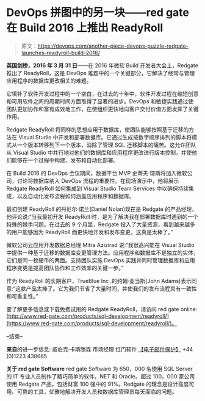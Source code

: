 # DevOps 拼图中的另一块——red gate 在 Build 2016 上推出 ReadyRoll

> 原文：<https://devops.com/another-piece-devops-puzzle-redgate-launches-readyroll-build-2016/>

**英国剑桥，2016 年 3 月 31 日**——在 2016 年微软 Build 开发者大会上，Redgate 推出了 ReadyRoll，这是 DevOps 难题中的一个关键部分，它解决了经常与管理应用程序的数据库更改相关的难题。

它填补了软件开发过程中的一个空白，在过去的十年中，软件开发过程在缩短创意和可用软件之间的周期时间方面取得了显著的进步。DevOps 和敏捷实践通过使团队更加协作和富有成效地工作，在使组织更快地向客户交付价值方面发挥了关键作用。

Redgate ReadyRoll 将同样的思想应用于数据库，使团队能够按照基于迁移的方法在 Visual Studio 中开发和部署数据库。它通过生成按数字顺序排列的脚本将模式从一个版本转移到下一个版本，消除了管理 SQL 迁移脚本的痛苦。这允许团队从 Visual Studio 中并行地对他们的数据库和应用程序更改进行版本控制，并使他们能够在一个过程中构建、发布和自动化部署。

在 Build 2016 的 DevOps 会议期间，数据平台 MVP 史蒂夫·琼斯将加入微软公司，讨论将数据库纳入 DevOps 流程的重要性。在现场演示中，他将展示 Redgate ReadyRoll 如何集成到 Visual Studio Team Services 中以确保持续集成，以及自动化发布流程如何涵盖应用程序和数据库。

最初创建 ReadyRoll 的丹尼尔·诺兰(Daniel Nolan)现在是 Redgate 的产品经理，他评论说:“当我最初开发 ReadyRoll 时，是为了解决我在部署数据库时遇到的一个特殊的棘手问题。在过去的 9 个月里，Redgate 投入了大量资源，看到越来越多的用户能够因为 ReadyRoll 而更快地开发和发布变更，这真是太棒了。”

微软公司云应用开发数据总经理 Mitra Azizirad 说:“我很高兴能在 Visual Studio 中提供一种基于迁移的数据库变更管理方法。应用程序和数据库不是独立的实体，它们是同一枚硬币的两面。支持团队实施 DevOps 实践并同时管理数据库和应用程序变更是提高团队协作和工作效率的关键一步。”

作为 ReadyRoll 的长期客户，TrueBlue Inc .的约翰·亚当斯(John Adams)表示同意:“这款产品太棒了。它为我们节省了大量时间，并使我们的发布流程具有一致性和可重复性。”

要了解更多信息或下载免费试用的 Redgate ReadyRoll，请访问 red gate online:[http://www.red-gate.com/products/sql-development/readyroll/](https://www.red-gate.com/products/sql-development/readyroll/)。

–结束–

**来自**的进一步信息:
威伯克·卡斯滕森
市场经理
红门软件
[【电子邮件保护】](/cdn-cgi/l/email-protection#b8cfd1dad3dd96dbd9cacbccddd6cbddd6f8cadddc95dfd9ccdd96dbd7d5)
+44 (0)1223 438665

**关于 red gate Software**
red gate Software 为 650，000 名使用 SQL Server 的 IT 专业人员制作了精巧简单的软件。NET 和 Oracle。超过 100，000 家公司使用 Redgate 产品，包括财富 100 强中的 91%。Redgate 的理念是设计高度可用、可靠的工具，优雅地解决开发人员和数据库管理员每天面临的问题。
